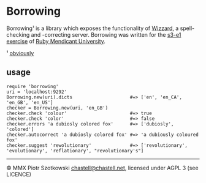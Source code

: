 Borrowing
=========

Borrowing¹ is a library which exposes the functionality of [Wizzard](https://github.com/chastell/s3-e1/tree/master/server), a spell-checking and -correcting server. Borrowing was written for the [s3-e1 exercise](https://github.com/rmu/s3-e1) of [Ruby Mendicant University](http://university.rubymendicant.com).

¹ [obviously](http://en.wikipedia.org/wiki/Granny_Weatherwax#Powers)

usage
-----

    require 'borrowing'
    uri = 'localhost:9292'
    Borrowing.new(uri).dicts                     #=> ['en', 'en_CA', 'en_GB', 'en_US']
    checker = Borrowing.new(uri, 'en_GB')
    checker.check 'colour'                       #=> true
    checker.check 'color'                        #=> false
    checker.errors 'a dubiosly colored fox'      #=> ['dubiosly', 'colored']
    checker.autocorrect 'a dubiosly colored fox' #=> 'a dubiously coloured fox'
    checker.suggest 'rewolutionary'              #=> ['revolutionary', 'evolutionary', 'reflationary', "revolutionary's"]

---

© MMX Piotr Szotkowski <chastell@chastell.net>, licensed under AGPL 3 (see LICENCE)
